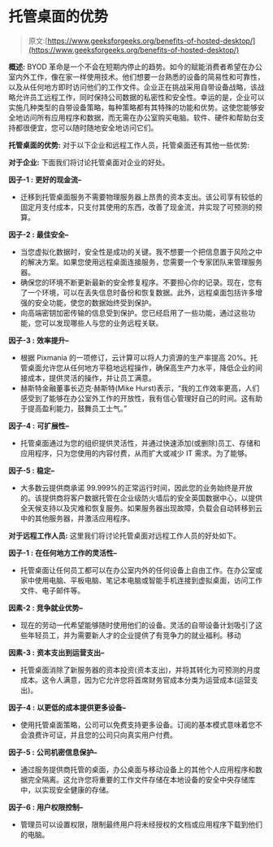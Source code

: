 # 托管桌面的优势

> 原文:[https://www.geeksforgeeks.org/benefits-of-hosted-desktop/](https://www.geeksforgeeks.org/benefits-of-hosted-desktop/)

**概述:**
BYOD 革命是一个不会在短期内停止的趋势。如今的赋能消费者希望在办公室内外工作，像在家一样使用技术。他们想要一台熟悉的设备的简易性和可靠性，以及从任何地方即时访问他们的工作文件。企业正在挑战采用自带设备战略，该战略允许员工远程工作，同时保持公司数据的私密性和安全性。幸运的是，企业可以实施几种类型的自带设备策略，每种策略都有其特殊的功能和优势。这使您能够安全地访问所有应用程序和数据，而无需在办公室购买电脑。软件、硬件和帮助台支持都很便宜，您可以随时随地安全地访问它们。

**托管桌面的优势:**
对于以下企业和远程工作人员，托管桌面还有其他一些优势:

**对于企业:**
下面我们将讨论托管桌面对企业的好处。

**因子-1 :**
**更好的现金流–**

*   迁移到托管桌面服务不需要物理服务器上昂贵的资本支出。该公司享有较低的固定月支付成本，只支付其使用的东西，改善了现金流，并实现了可预测的预算。

**因子-2 :**
**最佳安全–**

*   当您虚拟化数据时，安全性是成功的关键。我不想要一个把信息置于风险之中的解决方案。如果您使用远程桌面连接服务，您需要一个专家团队来管理服务器。
*   确保您的环境不断更新最新的安全修复程序。不要担心你的记录。现在，您有了一个环境，可以在丢失信息时备份和恢复数据。此外，远程桌面包括许多增强的安全功能，使您的数据始终受到保护。
*   向高端密钥加密传输的信息受到保护。您已经启用了一些功能，通过这些功能，您可以发现哪些人与您的业务远程关联。

**因子-3 :**
**效率提升–**

*   根据 Pixmania 的一项修订，云计算可以将人力资源的生产率提高 20%。托管桌面允许您从任何地方平稳地远程操作，确保高生产力水平，降低企业的间接成本，提供灵活的操作，并让员工满意。
*   赫斯特金融董事长迈克·赫斯特(Mike Hurst)表示，“我的工作效率更高，人们感受到了能够在办公室外工作的开放性，我有信心管理好自己的时间。这有助于提高盈利能力，鼓舞员工士气。”

**因子-4 :**
**可扩展性–**

*   托管桌面通过为您的组织提供灵活性，并通过快速添加(或删除)员工、存储和应用程序，只为您使用的内容付费，从而扩大或减少 IT 需求。为了能够。

**因子-5 :**
**稳定–**

*   大多数云提供商承诺 99.999%的正常运行时间，因此您的业务始终是开放的。该提供商将客户数据托管在企业级防火墙后的安全英国数据中心，以提供全天候支持以及灾难和恢复服务。如果服务器出现故障，负载会自动转移到云中的其他服务器，并激活应用程序。

**对于远程工作人员:**
这里我们将讨论托管桌面对远程工作人员的好处如下。

**因子-1 :**
**在任何地方工作的灵活性–**

*   托管桌面让任何员工都可以在办公室内外的任何设备上自由工作。在办公室或家中使用电脑、平板电脑、笔记本电脑或智能手机连接到虚拟桌面，访问工作文件、电子邮件等。

**因素-2 :**
**竞争就业优势–**

*   现在的劳动一代希望能够随时使用他们的设备。灵活的自带设备计划吸引了这些年轻员工，并为需要新人才的企业提供了有竞争力的就业福利。移动

**因素-3 :**
**资本支出到运营支出–**

*   托管桌面消除了新服务器的资本投资(资本支出)，并将其转化为可预测的月度成本。这令人满意，因为它允许您将首席财务官成本分类为运营成本(运营支出)。

**因子-4 :**
**以更低的成本提供更多设备–**

*   使用托管桌面策略，公司可以免费支持更多设备。订阅的基本模式意味着您不会浪费许可证，并且您的公司只向真实用户付费。

**因子-5 :**
**公司机密信息保护–**

*   通过服务提供商托管的桌面，办公桌面与移动设备上的其他个人应用程序和数据完全隔离。这允许您将重要的工作文件存储在本地设备的安全中央存储库中，以实现安全健康的存储。

**因子-6 :**
**用户权限控制–**

*   管理员可以设置权限，限制最终用户将未经授权的文档或应用程序下载到他们的电脑。